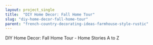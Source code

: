 ```yaml
---
layout: project_single
title:  "DIY Home Decor: Fall Home Tour"
slug: "diy-home-decor-fall-home-tour"
parent: "french-country-decorating-ideas-farmhouse-style-rustic"
---
```

DIY Home Decor: Fall Home Tour - Home Stories A to Z